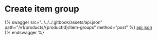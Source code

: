 # Create item group

{% swagger src="../../../.gitbook/assets/api.json" path="/v1/products/{productId}/item-groups" method="post" %}
[api.json](../../../.gitbook/assets/api.json)
{% endswagger %}
